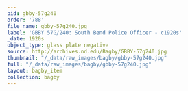 ```yaml
---
pid: gbby-57g240
order: '788'
file_name: gbby-57g240.jpg
label: 'GBBY 57G/240: South Bend Police Officer - c1920s'
_date: 1920s
object_type: glass plate negative
source: http://archives.nd.edu/Bagby/GBBY-57g240.jpg
thumbnail: "/_data/raw_images/bagby/gbby-57g240.jpg"
full: "/_data/raw_images/bagby/gbby-57g240.jpg"
layout: bagby_item
collection: bagby
---
```

